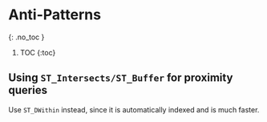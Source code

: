 # Anti-Patterns
{: .no_toc }

1. TOC
{:toc}

## Using `ST_Intersects/ST_Buffer` for proximity queries

Use `ST_DWithin` instead, since it is automatically indexed and is much faster.

